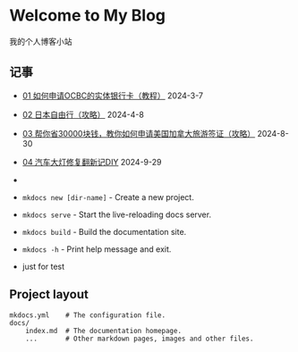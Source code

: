 # Welcome to My Blog

我的个人博客小站
<script async src="https://pagead2.googlesyndication.com/pagead/js/adsbygoogle.js?client=ca-pub-2548619400666906"
     crossorigin="anonymous"></script>
     
## 记事
* [01 如何申请OCBC的实体银行卡（教程）](2024/03/01.md) 2024-3-7

* [02 日本自由行（攻略）](2024/04/08.md) 2024-4-8
* [03 帮你省30000块钱，教你如何申请美国加拿大旅游签证（攻略）](2024/08/30.md) 2024-8-30
* [04 汽车大灯修复翻新记DIY](2024/09/29.md) 2024-9-29
* 
* `mkdocs new [dir-name]` - Create a new project.
* `mkdocs serve` - Start the live-reloading docs server.
* `mkdocs build` - Build the documentation site.
* `mkdocs -h` - Print help message and exit.
* just for test

## Project layout

    mkdocs.yml    # The configuration file.
    docs/
        index.md  # The documentation homepage.
        ...       # Other markdown pages, images and other files.
